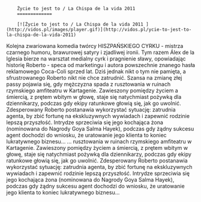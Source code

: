
        Życie to jest to / La Chispa de la vida 2011 
        =============
        
        [![Życie to jest to / La Chispa de la vida 2011 ](http://vidos.pl/images/player.gif)](http://vidos.pl/ycie-to-jest-to-la-chispa-de-la-vida-2011)
        
        
 Kolejna zwariowana komedia twórcy HISZPAŃSKIEGO CYRKU - mistrza czarnego humoru, brawurowej satyry i zjadliwej ironii. Tym razem Álex de la Iglesia bierze na warsztat medialny cyrk i pragnienie sławy, opowiadając historię Roberto - speca od marketingu i autora powszechnie znanego hasła reklamowego Coca-Coli sprzed lat. Dziś jednak nikt o tym nie pamięta, a sfrustrowanego Roberto nikt nie chce zatrudnić. Szansa na zmianę złej passy pojawia się, gdy mężczyzna spada z rusztowania w ruinach rzymskiego amfiteatru w Kartagenie. Zawieszony pomiędzy życiem a śmiercią, z prętem wbitym w głowę, staje się natychmiast pożywką dla dziennikarzy, podczas gdy ekipy ratunkowe głowią się, jak go uwolnić. Zdesperowany Roberto postanawia wykorzystać sytuację: zatrudnia agenta, by zbić fortunę na ekskluzywnych wywiadach i zapewnić rodzinie lepszą przyszłość. Intrydze sprzeciwia się jego kochająca żona (nominowana do Nagrody Goya Salma Hayek), podczas gdy żądny sukcesu agent dochodzi do wniosku, że uratowanie jego klienta to koniec lukratywnego biznesu...   ... rusztowania w ruinach rzymskiego amfiteatru w Kartagenie. Zawieszony pomiędzy życiem a śmiercią, z prętem wbitym w głowę, staje się natychmiast pożywką dla dziennikarzy, podczas gdy ekipy ratunkowe głowią się, jak go uwolnić. Zdesperowany Roberto postanawia wykorzystać sytuację: zatrudnia agenta, by zbić fortunę na ekskluzywnych wywiadach i zapewnić rodzinie lepszą przyszłość. Intrydze sprzeciwia się jego kochająca żona (nominowana do Nagrody Goya Salma Hayek), podczas gdy żądny sukcesu agent dochodzi do wniosku, że uratowanie jego klienta to koniec lukratywnego biznesu...
    